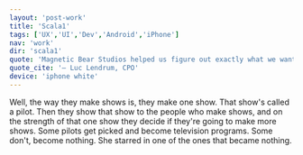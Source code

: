 ```yaml
---
layout: 'post-work'
title: 'Scala1'
tags: ['UX','UI','Dev','Android','iPhone']
nav: 'work'
dir: 'scala1'
quote: 'Magnetic Bear Studios helped us figure out exactly what we wanted and built us a beautiful and functional tool, providing a durable competitive advantage. I cannot recommend them highly enough.'
quote_cite: '— Luc Lendrum, CPO'
device: 'iphone white'
---
```

Well, the way they make shows is, they make one show. That show's called a pilot. Then they show that show to the people who make shows, and on the strength of that one show they decide if they're going to make more shows. Some pilots get picked and become television programs. Some don't, become nothing. She starred in one of the ones that became nothing.